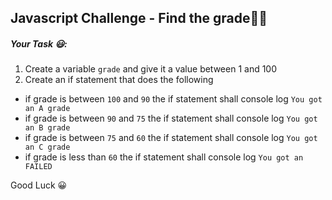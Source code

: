 ## Javascript Challenge - Find the grade💪🏾

##### Your Task 😃:

1. Create a variable `grade` and give it a value between 1 and 100
2. Create an if statement that does the following

- if grade is between `100` and `90` the if statement shall console log `You got an A grade`
- if grade is between `90` and `75` the if statement shall console log `You got an B grade`
- if grade is between `75` and `60` the if statement shall console log `You got an C grade`
- if grade is less than `60` the if statement shall console log `You got an FAILED`

Good Luck 😀
